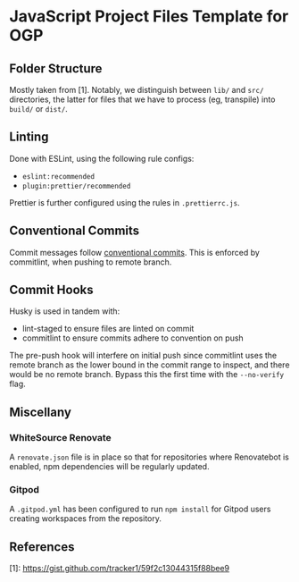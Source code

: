 # JavaScript Project Files Template for OGP

## Folder Structure
Mostly taken from \[1\]. Notably, we distinguish between
`lib/` and `src/` directories, the latter for files that we have 
to process (eg, transpile) into `build/` or `dist/`. 

## Linting
Done with ESLint, using the following rule configs:

- `eslint:recommended` 
- `plugin:prettier/recommended`

Prettier is further configured using the rules in `.prettierrc.js`.

## Conventional Commits
Commit messages follow [conventional commits](https://conventionalcommits.org/).
This is enforced by commitlint, when pushing to remote branch.

## Commit Hooks
Husky is used in tandem with:
  - lint-staged to ensure files are linted on commit
  - commitlint to ensure commits adhere to convention on push

The pre-push hook will interfere on initial push since commitlint
uses the remote branch as the lower bound in the commit range to inspect,
and there would be no remote branch. Bypass this the first time with the
`--no-verify` flag.

## Miscellany

### WhiteSource Renovate
A `renovate.json` file is in place so that for repositories where
Renovatebot is enabled, npm dependencies will be regularly updated.

### Gitpod
A `.gitpod.yml` has been configured to run `npm install` for 
Gitpod users creating workspaces from the repository.

## References

\[1\]: https://gist.github.com/tracker1/59f2c13044315f88bee9